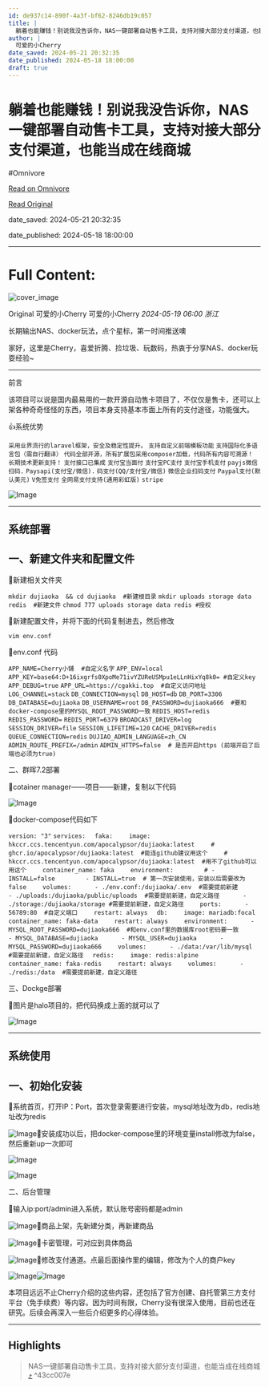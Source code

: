```yaml
---
id: de937c14-890f-4a3f-bf62-8246db19c057
title: |
  躺着也能赚钱！别说我没告诉你，NAS一键部署自动售卡工具，支持对接大部分支付渠道，也能当成在线商城
author: |
  可爱的小Cherry
date_saved: 2024-05-21 20:32:35
date_published: 2024-05-18 18:00:00
draft: true
---
```


# 躺着也能赚钱！别说我没告诉你，NAS一键部署自动售卡工具，支持对接大部分支付渠道，也能当成在线商城
#Omnivore

[Read on Omnivore](https://omnivore.app/me/https-mp-weixin-qq-com-s-j-bg-pz-vm-2-oamo-bikd-6-fj-og-18f9db6b9e1)

[Read Original](https://mp.weixin.qq.com/s/J_BGPzVM2OamoBIKD6FJOg)

date_saved: 2024-05-21 20:32:35

date_published: 2024-05-18 18:00:00

--- 

# Full Content: 

![cover_image](https://proxy-prod.omnivore-image-cache.app/0x0,s9H-NX7SClvbbgS2SwtEJkJOvA8Z7FWPgbE4LxbBgrbc/https://mmbiz.qpic.cn/mmbiz_jpg/wA0rnAvSU9DvTnQgicP0gRFxMYscicFAiaaQbSppJW4TmLjRcj1GEON5BDEksbPbEfhSevRkbdIUIIC1xydHIcA5A/0?wx_fmt=jpeg) 

Original 可爱的小Cherry  可爱的小Cherry _2024-05-19 06:00_ _浙江_ 

长期输出NAS、docker玩法，点个星标，第一时间推送噢

家好，这里是Cherry，喜爱折腾、捡垃圾、玩数码，热衷于分享NAS、docker玩耍经验\~

---

前言  

该项目可以说是国内最易用的一款开源自动售卡项目了，不仅仅是售卡，还可以上架各种奇奇怪怪的东西，项目本身支持基本市面上所有的支付途径，功能强大。

👍系统优势

`采用业界流行的laravel框架，安全及稳定性提升。` `支持自定义前端模板功能` `支持国际化多语言包（需自行翻译）` `代码全部开源，所有扩展包采用composer加载，代码所有内容可溯源！` `长期技术更新支持！` `支付接口已集成` `支付宝当面付` `支付宝PC支付` `支付宝手机支付` `payjs微信扫码.` `Paysapi(支付宝/微信).` `码支付(QQ/支付宝/微信)` `微信企业扫码支付` `Paypal支付(默认美元)` `V免签支付` `全网易支付支持(通用彩虹版)` `stripe`

![Image](https://proxy-prod.omnivore-image-cache.app/0x0,sevgnf_cXEFP8Hi-THQxsP0Y713DAxJUw_A9UUO8FIfs/https://mmbiz.qpic.cn/mmbiz_png/wA0rnAvSU9DvTnQgicP0gRFxMYscicFAiaaq9FvqGia0MspEAyQCjtT0ffTmvFbAa3U3d26hkyYHjXW2AgvCAf5oIw/640?wx_fmt=png&from=appmsg)

---

## 系统部署

## 一、新建文件夹和配置文件

🔻新建相关文件夹

`mkdir dujiaoka  && cd dujiaoka  #新建根目录` `mkdir uploads storage data redis  #新建文件` `chmod 777 uploads storage data redis #授权`

🔻新建配置文件，并将下面的代码复制进去，然后修改

```vim
vim env.conf
```

🔻env.conf 代码

`APP_NAME=Cherry小铺  #自定义名字` `APP_ENV=local` `APP_KEY=base64:D+16ixgrfs0XpoMe71ivYZUReUSMpu1eLLnHixYq8k0= #自定义key` `APP_DEBUG=true` `APP_URL=https://cgakki.top  #自定义访问地址` `LOG_CHANNEL=stack` `DB_CONNECTION=mysql` `DB_HOST=db` `DB_PORT=3306` `DB_DATABASE=dujiaoka` `DB_USERNAME=root` `DB_PASSWORD=dujiaoka666  #要和docker-compose里的MYSQL_ROOT_PASSWORD一致` `REDIS_HOST=redis` `REDIS_PASSWORD=` `REDIS_PORT=6379` `BROADCAST_DRIVER=log` `SESSION_DRIVER=file` `SESSION_LIFETIME=120` `CACHE_DRIVER=redis` `QUEUE_CONNECTION=redis` `DUJIAO_ADMIN_LANGUAGE=zh_CN` `ADMIN_ROUTE_PREFIX=/admin` `ADMIN_HTTPS=false  # 是否开启https (前端开启了后端也必须为true)`

二、群晖7.2部署

🔻cotainer manager——项目——新建，复制以下代码

![Image](https://proxy-prod.omnivore-image-cache.app/0x0,sA6Yn3n0kaCOGzIwW8dQi65d-ZXCNb4p_jUQOGXRZgS8/https://mmbiz.qpic.cn/mmbiz_png/wA0rnAvSU9DvTnQgicP0gRFxMYscicFAiaaeib5aubkYfyIINbPrsvtZBTIEFlWzicv0vSakFuhYD4bJz1UBPtLxicPw/640?wx_fmt=png&from=appmsg)

🔻docker-compose代码如下

`version: "3"` `services:` `  faka:` `    image: hkccr.ccs.tencentyun.com/apocalypsor/dujiaoka:latest` `    # ghcr.io/apocalypsor/dujiaoka:latest  #能连github建议用这个` `    # hkccr.ccs.tencentyun.com/apocalypsor/dujiaoka:latest  #用不了github可以用这个` `    container_name: faka` `    environment:` `        # - INSTALL=false` `        - INSTALL=true  # 第一次安装使用，安装以后需要改为false` `    volumes:` `      - ./env.conf:/dujiaoka/.env  #需要提前新建` `      - ./uploads:/dujiaoka/public/uploads  #需要提前新建，自定义路径` `      - ./storage:/dujiaoka/storage #需要提前新建，自定义路径` `    ports:` `      - 56789:80  #自定义端口` `    restart: always` `  db:` `    image: mariadb:focal` `    container_name: faka-data` `    restart: always` `    environment:` `      - MYSQL_ROOT_PASSWORD=dujiaoka666  #和env.conf里的数据库root密码要一致` `      - MYSQL_DATABASE=dujiaoka` `      - MYSQL_USER=dujiaoka` `      - MYSQL_PASSWORD=dujiaoka666` `    volumes:` `      - ./data:/var/lib/mysql  #需要提前新建，自定义路径` `  redis:` `    image: redis:alpine` `    container_name: faka-redis` `    restart: always` `    volumes:` `      - ./redis:/data  #需要提前新建，自定义路径`

三、Dockge部署

🔻图片是halo项目的，把代码换成上面的就可以了

![Image](https://proxy-prod.omnivore-image-cache.app/0x0,soZvAUJqXC_VFeaDxEFytITX24LV3BAlMJ1XigUokbQw/https://mmbiz.qpic.cn/mmbiz_png/wA0rnAvSU9DvTnQgicP0gRFxMYscicFAiaaqMarKgoLz8BicJMticsXo1CRtWwcV5Ohd8BQ3bIpHRyYoibYQ6qd8X6dA/640?wx_fmt=png&from=appmsg)

---

## 系统使用

## 一、初始化安装

🔻系统首页，打开IP：Port，首次登录需要进行安装，mysql地址改为db，redis地址改为redis

![Image](https://proxy-prod.omnivore-image-cache.app/0x0,s_Yguj53ufy4JAjKh01N6pNKZq8BiB74oPQkGk3FoVz8/https://mmbiz.qpic.cn/mmbiz_png/wA0rnAvSU9DvTnQgicP0gRFxMYscicFAiaaF37OLNSsR0uK6cSOnfg3F5ibxqlUV8vf9z4LERdficZoy29js3ExFl7A/640?wx_fmt=png&from=appmsg)🔻安装成功以后，把docker-compose里的环境变量install修改为false，然后重新up一次即可

![Image](https://proxy-prod.omnivore-image-cache.app/0x0,sD7DwhS1oA3y9uN-O5naJ4x7zL3CwNSW7f14qffWBdEU/https://mmbiz.qpic.cn/mmbiz_png/wA0rnAvSU9DvTnQgicP0gRFxMYscicFAiaarMSySFxicIFkQ0zgh7kBbLnlSuUPjTIhIrGUrqyOIkNvPRklyB528nA/640?wx_fmt=png&from=appmsg)

![Image](https://proxy-prod.omnivore-image-cache.app/0x0,sgFTVbFg4UHKWAQ527SWaN5fNF1s0semOBsEymFXC17c/https://mmbiz.qpic.cn/mmbiz_png/wA0rnAvSU9DvTnQgicP0gRFxMYscicFAiaaupWIevCrk6ibmJicw9lzPgEbia8pICklqFTIpN7dkxl6gKicibH7mzdcfGA/640?wx_fmt=png&from=appmsg)

二、后台管理

🔻输入ip:port/admin进入系统，默认账号密码都是admin

![Image](https://proxy-prod.omnivore-image-cache.app/0x0,ssp1DPLhFmyTWRxOdyGv3HCE9FWaD8zJhGL8H67froho/https://mmbiz.qpic.cn/mmbiz_png/wA0rnAvSU9DvTnQgicP0gRFxMYscicFAiaaJnpy5aYPNZGmBibh2JbSIbuLeurJRWXQm2PliamDzWDqXTdia7NEcvT5g/640?wx_fmt=png&from=appmsg)🔻商品上架，先新建分类，再新建商品

![Image](https://proxy-prod.omnivore-image-cache.app/0x0,sjOlgevoz3QGVoTX4j1Tk2VuIz3g_AdZR9UquhZq4BdU/https://mmbiz.qpic.cn/mmbiz_png/wA0rnAvSU9DvTnQgicP0gRFxMYscicFAiaa9959gJDEYh5DaNmo893dic2mmhXYBAJFCBwwcYPPLfBrtLI3XQQl2GQ/640?wx_fmt=png&from=appmsg)🔻卡密管理，可对应到具体商品

![Image](https://proxy-prod.omnivore-image-cache.app/0x0,sB4L6JOxqh0TWrUFx0wy6dHK8MKnzZfPoXAm11MrAiqM/https://mmbiz.qpic.cn/mmbiz_png/wA0rnAvSU9DvTnQgicP0gRFxMYscicFAiaaaBcKDK3hutDiafDVtyDdvQUAMNoxzTQ8Z9CorrKpNGiaZjlfWd2CyNhA/640?wx_fmt=png&from=appmsg)🔻修改支付通道。点最后面操作里的编辑，修改为个人的商户key

![Image](https://proxy-prod.omnivore-image-cache.app/0x0,sCB4zZ_iQQvwAn-xioNlY84v4bO2QALJcSsHRvQf3KKI/https://mmbiz.qpic.cn/mmbiz_png/wA0rnAvSU9DvTnQgicP0gRFxMYscicFAiaazw6e02Vnl8AkocL6AhPg2xEM8s8Hr9s8rraE3IWTcj4gibmboM6kwTw/640?wx_fmt=png&from=appmsg)![Image](https://proxy-prod.omnivore-image-cache.app/0x0,sweA9G6MOQcJtAuj2ZVUEMfFpAOO3CiOc5jKOjnG_LhA/https://mmbiz.qpic.cn/mmbiz_png/wA0rnAvSU9DvTnQgicP0gRFxMYscicFAiaaRD5U5cvgvUcnAn7MHpDVkZqiaVQYHjJcHd0ibAsxkVIxXENFcQUibPxWQ/640?wx_fmt=png&from=appmsg)

本项目远远不止Cherry介绍的这些内容，还包括了官方创建、自托管第三方支付平台（免手续费）等内容。因为时间有限，Cherry没有很深入使用，目前也还在研究。后续会再深入一些后介绍更多的心得体验。

---

## Highlights

> NAS一键部署自动售卡工具，支持对接大部分支付渠道，也能当成在线商城 [⤴️](https://omnivore.app/me/https-mp-weixin-qq-com-s-j-bg-pz-vm-2-oamo-bikd-6-fj-og-18f9db6b9e1#43cc007e-ef98-4939-aa4d-e677a66cf035)  ^43cc007e

